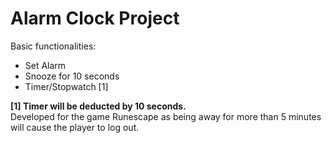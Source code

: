 # Alarm Clock Project
Basic functionalities:
- Set Alarm
- Snooze for 10 seconds
- Timer/Stopwatch [1]

**[1] Timer will be deducted by 10 seconds.** <br/>
Developed for the game Runescape as being away for more than 5 minutes will cause the player to log out.
